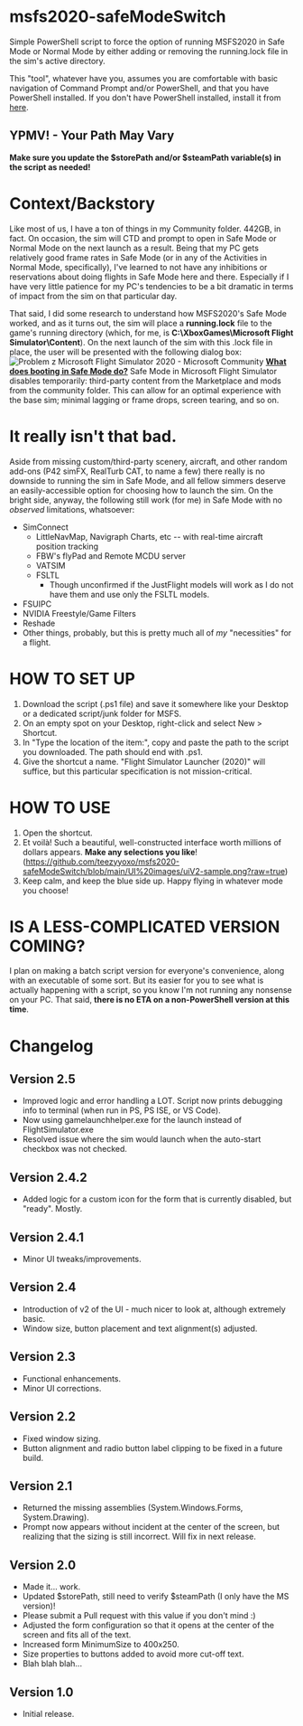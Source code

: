# msfs2020-safeModeSwitch
Simple PowerShell script to force the option of running MSFS2020 in Safe Mode or Normal Mode by either adding or removing the running.lock file in the sim's active directory.

This "tool", whatever have you, assumes you are comfortable with basic navigation of Command Prompt and/or PowerShell, and that you have PowerShell installed. If you don't have PowerShell installed, install it from [here](https://learn.microsoft.com/en-us/powershell/scripting/install/installing-powershell-on-windows?view=powershell-7.4).

## YPMV! - Your Path May Vary
**Make sure you update the $storePath and/or $steamPath variable(s) in the script as needed!**


# Context/Backstory
Like most of us, I have a ton of things in my Community folder. 442GB, in fact.
On occasion, the sim will CTD and prompt to open in Safe Mode or Normal Mode on the next launch as a result. 
Being that my PC gets relatively good frame rates in Safe Mode (or in any of the Activities in Normal Mode, specifically), I've learned to not have any inhibitions or reservations about doing flights in Safe Mode here and there. Especially if I have very little patience for my PC's tendencies to be a bit dramatic in terms of impact from the sim on that particular day.

That said, I did some research to understand how MSFS2020's Safe Mode worked, and as it turns out, the sim will place a **running.lock** file to the game's running directory (which, for me, is **C:\XboxGames\Microsoft Flight Simulator\Content**). 
On the next launch of the sim with this .lock file in place, the user will be presented with the following dialog box:
![Problem z Microsoft Flight Simulator 2020 - Microsoft Community](https://filestore.community.support.microsoft.com/api/images/a29118b5-b472-4454-b175-b0a42233d7ac?upload=true)
**[What does booting in Safe Mode do?](https://flightsimulator.zendesk.com/hc/en-us/articles/4405893759378-Safe-Mode-FAQ)**
Safe Mode in Microsoft Flight Simulator disables temporarily: third-party content from the Marketplace and mods from the community folder.
This can allow for an optimal experience with the base sim; minimal lagging or frame drops, screen tearing, and so on.

# It really isn't that bad.
Aside from missing custom/third-party scenery, aircraft, and other random add-ons (P42 simFX, RealTurb CAT, to name a few) there really is no downside to running the sim in Safe Mode, and all fellow simmers deserve an easily-accessible option for choosing how to launch the sim.
On the bright side, anyway, the following still work (for me) in Safe Mode with no *observed* limitations, whatsoever:
 - SimConnect
	 - LittleNavMap, Navigraph Charts, etc -- with real-time aircraft position tracking
	 - FBW's flyPad and Remote MCDU server
	 - VATSIM
	 - FSLTL
		 - Though unconfirmed if the JustFlight models will work as I do not have them and use only the FSLTL models.
 - FSUIPC
 - NVIDIA Freestyle/Game Filters
 - Reshade
 - Other things, probably, but this is pretty much all of *my* "necessities" for a flight.

# HOW TO SET UP
1. Download the script (.ps1 file) and save it somewhere like your Desktop or a dedicated script/junk folder for MSFS.
2. On an empty spot on your Desktop, right-click and select New > Shortcut.
3. In "Type the location of the item:", copy and paste the path to the script you downloaded. The path should end with .ps1.
4. Give the shortcut a name. "Flight Simulator Launcher (2020)" will suffice, but this particular specification is not mission-critical.
# HOW TO USE
1. Open the shortcut.
2. Et voilà! Such a beautiful, well-constructed interface worth millions of dollars appears. **Make any selections you like**!
(https://github.com/teezyyoxo/msfs2020-safeModeSwitch/blob/main/UI%20images/uiV2-sample.png?raw=true)
3. Keep calm, and keep the blue side up. Happy flying in whatever mode you choose!

# IS A LESS-COMPLICATED VERSION COMING?
I plan on making a batch script version for everyone's convenience, along with an executable of some sort. But its easier for you to see what is actually happening with a script, so you know I'm not running any nonsense on your PC. That said, **there is no ETA on a non-PowerShell version at this time**.

# Changelog
## Version 2.5
 - Improved logic and error handling a LOT. Script now prints debugging info to terminal (when run in PS, PS ISE, or VS Code).
 - Now using gamelaunchhelper.exe for the launch instead of FlightSimulator.exe
 - Resolved issue where the sim would launch when the auto-start checkbox was not checked.
## Version 2.4.2
 - Added logic for a custom icon for the form that is currently disabled, but "ready". Mostly.
## Version 2.4.1
 - Minor UI tweaks/improvements.
## Version 2.4
 - Introduction of v2 of the UI - much nicer to look at, although extremely basic.
 - Window size, button placement and text alignment(s) adjusted.
## Version 2.3
 - Functional enhancements.
 - Minor UI corrections.
## Version 2.2
 - Fixed window sizing.
 - Button alignment and radio button label clipping to be fixed in a future build.
##  Version 2.1
 - Returned the missing assemblies (System.Windows.Forms, System.Drawing).
  - Prompt now appears without incident at the center of the screen, but realizing that the sizing is still incorrect. Will fix in next release.
## Version 2.0
 - Made it... work. 
 - Updated $storePath, still need to verify $steamPath (I only have the MS version)! 
 - Please submit a Pull request with this value if you don't mind :)
 - Adjusted the form configuration so that it opens at the center of the screen and fits all of the text.
 - Increased form MinimumSize to 400x250.
 - Size properties to buttons added to avoid more cut-off text.
 - Blah blah blah...
## Version 1.0
 - Initial release.
